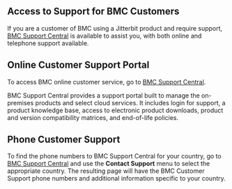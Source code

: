 [//]: # (BMC Customer Support)

## Access to Support for BMC Customers

If you are a customer of BMC using a Jitterbit product and require
support, <a href="https://support.bmc.com/" class="external-link"
rel="nofollow"><span>BMC Support Central</span></a> is available
to assist you, with both online and telephone support available.


## Online Customer Support Portal

To access BMC online customer service, go to
<a href="https://support.bmc.com/" class="external-link"
rel="nofollow"><span>BMC Support Central</span></a>.

BMC Support Central provides a support portal built to manage the
on-premises products and select cloud services. It includes login for
support, a product knowledge base, access to electronic product
downloads, product and version compatibility matrices, and end-of-life
policies.


## Phone Customer Support

To find the phone numbers to BMC Support Central for your country, go to
<a href="https://support.bmc.com/" class="external-link"
rel="nofollow">BMC Support Central</a> and use the **Contact Support**
menu to select the appropriate country. The resulting page will have
the BMC Customer Support phone numbers and additional information
specific to your country.
